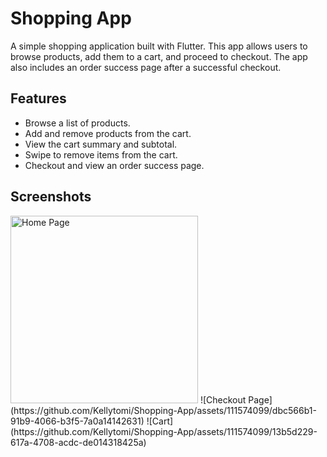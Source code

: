 # Shopping App

A simple shopping application built with Flutter. This app allows users to browse products, add them to a cart, and proceed to checkout. The app also includes an order success page after a successful checkout.

## Features

- Browse a list of products.
- Add and remove products from the cart.
- View the cart summary and subtotal.
- Swipe to remove items from the cart.
- Checkout and view an order success page.

## Screenshots

<img src="shopping_cart/Screenshot/Success.png" alt="Home Page" width="300">
![Checkout Page](https://github.com/Kellytomi/Shopping-App/assets/111574099/dbc566b1-91b9-4066-b3f5-7a0a14142631)
![Cart](https://github.com/Kellytomi/Shopping-App/assets/111574099/13b5d229-617a-4708-acdc-de014318425a)

